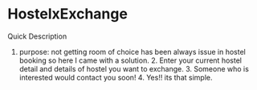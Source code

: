 # HostelxExchange
Quick Description 
1. purpose: not getting room of choice has been always issue in hostel booking so here I came with a solution.
    2. Enter your current hostel detail and details of hostel you want to exchange.
    3. Someone who is interested would contact you soon!
    4. Yes!! its that simple.
